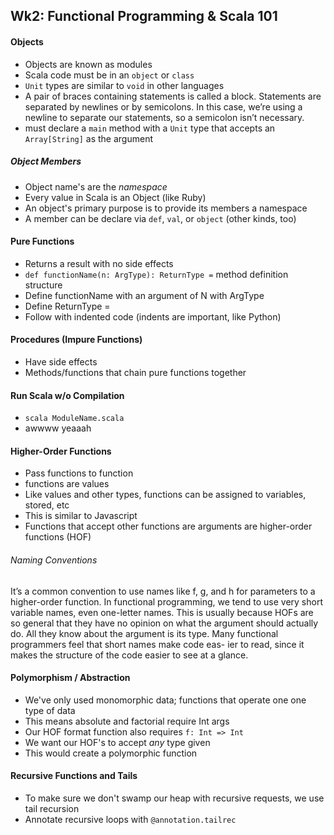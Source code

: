 ## Wk2: Functional Programming & Scala 101

#### Objects

* Objects are known as modules
* Scala code must be in an `object` or `class`
* `Unit` types are similar to `void` in other languages
* A pair of braces containing statements is called a block. Statements are separated by newlines or by semicolons. In this case, we’re using a newline to separate our statements, so a semicolon isn’t necessary.
* must declare a `main` method with a `Unit` type that accepts an `Array[String]` as the argument

##### Object Members

- Object name's are the _namespace_
- Every value in Scala is an Object (like Ruby)
- An object's primary purpose is to provide its members a namespace
- A member can be declare via `def`, `val`, or `object` (other kinds, too)

#### Pure Functions

* Returns a result with no side effects
* `def functionName(n: ArgType): ReturnType =` method definition structure
* Define functionName with an argument of N with ArgType
* Define ReturnType =
* Follow with indented code (indents are important, like Python)

#### Procedures (Impure Functions)

* Have side effects
* Methods/functions that chain pure functions together

#### Run Scala w/o Compilation

* `scala ModuleName.scala` 
* awwww yeaaah

#### Higher-Order Functions

* Pass functions to function
* functions are values
* Like values and other types, functions can be assigned to variables, stored, etc
* This is similar to Javascript
* Functions that accept other functions are arguments are higher-order functions (HOF)

###### Naming Conventions

It’s a common convention to use names like f, g, and h for parameters to a higher-order function. In functional programming, we tend to use very short variable names, even one-letter names. This is usually because HOFs are so general that they have no opinion on what the argument should actually do. All they know about the argument is its type. Many functional programmers feel that short names make code eas- ier to read, since it makes the structure of the code easier to see at a glance.

#### Polymorphism / Abstraction

* We've only used monomorphic data; functions that operate one one type of data
* This means absolute and factorial require Int args
* Our HOF format function also requires `f: Int => Int`
* We want our HOF's to accept _any_ type given
* This would create a polymorphic function

#### Recursive Functions and Tails

* To make sure we don't swamp our heap with recursive requests, we use tail recursion
* Annotate recursive loops with `@annotation.tailrec`

####